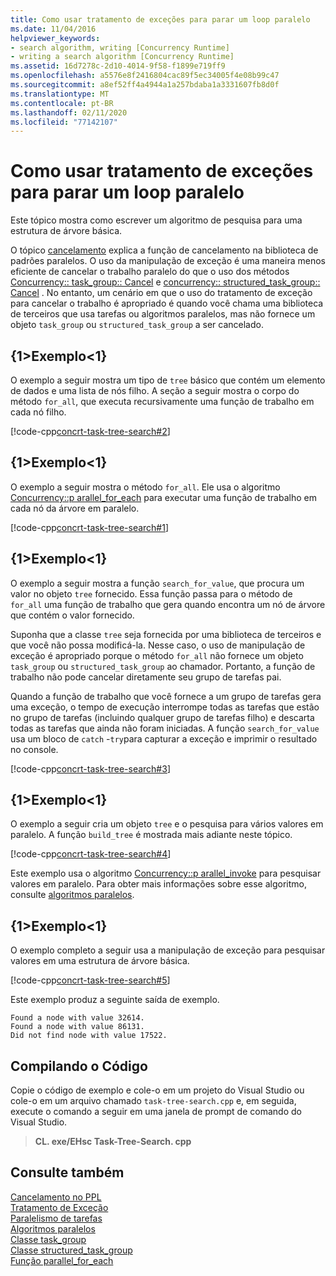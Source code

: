 ```yaml
---
title: Como usar tratamento de exceções para parar um loop paralelo
ms.date: 11/04/2016
helpviewer_keywords:
- search algorithm, writing [Concurrency Runtime]
- writing a search algorithm [Concurrency Runtime]
ms.assetid: 16d7278c-2d10-4014-9f58-f1899e719ff9
ms.openlocfilehash: a5576e8f2416804cac89f5ec34005f4e08b99c47
ms.sourcegitcommit: a8ef52ff4a4944a1a257bdaba1a3331607fb8d0f
ms.translationtype: MT
ms.contentlocale: pt-BR
ms.lasthandoff: 02/11/2020
ms.locfileid: "77142107"
---
```

# <a name="how-to-use-exception-handling-to-break-from-a-parallel-loop"></a>Como usar tratamento de exceções para parar um loop paralelo

Este tópico mostra como escrever um algoritmo de pesquisa para uma estrutura de árvore básica.

O tópico [cancelamento](cancellation-in-the-ppl.md) explica a função de cancelamento na biblioteca de padrões paralelos. O uso da manipulação de exceção é uma maneira menos eficiente de cancelar o trabalho paralelo do que o uso dos métodos [Concurrency:: task_group:: Cancel](reference/task-group-class.md#cancel) e [concurrency:: structured_task_group:: Cancel](reference/structured-task-group-class.md#cancel) . No entanto, um cenário em que o uso do tratamento de exceção para cancelar o trabalho é apropriado é quando você chama uma biblioteca de terceiros que usa tarefas ou algoritmos paralelos, mas não fornece um objeto `task_group` ou `structured_task_group` a ser cancelado.

## <a name="example"></a>{1&gt;Exemplo&lt;1}

O exemplo a seguir mostra um tipo de `tree` básico que contém um elemento de dados e uma lista de nós filho. A seção a seguir mostra o corpo do método `for_all`, que executa recursivamente uma função de trabalho em cada nó filho.

[!code-cpp[concrt-task-tree-search#2](../../parallel/concrt/codesnippet/cpp/how-to-use-exception-handling-to-break-from-a-parallel-loop_1.cpp)]

## <a name="example"></a>{1&gt;Exemplo&lt;1}

O exemplo a seguir mostra o método `for_all`. Ele usa o algoritmo [Concurrency::p arallel_for_each](reference/concurrency-namespace-functions.md#parallel_for_each) para executar uma função de trabalho em cada nó da árvore em paralelo.

[!code-cpp[concrt-task-tree-search#1](../../parallel/concrt/codesnippet/cpp/how-to-use-exception-handling-to-break-from-a-parallel-loop_2.cpp)]

## <a name="example"></a>{1&gt;Exemplo&lt;1}

O exemplo a seguir mostra a função `search_for_value`, que procura um valor no objeto `tree` fornecido. Essa função passa para o método de `for_all` uma função de trabalho que gera quando encontra um nó de árvore que contém o valor fornecido.

Suponha que a classe `tree` seja fornecida por uma biblioteca de terceiros e que você não possa modificá-la. Nesse caso, o uso de manipulação de exceção é apropriado porque o método `for_all` não fornece um objeto `task_group` ou `structured_task_group` ao chamador. Portanto, a função de trabalho não pode cancelar diretamente seu grupo de tarefas pai.

Quando a função de trabalho que você fornece a um grupo de tarefas gera uma exceção, o tempo de execução interrompe todas as tarefas que estão no grupo de tarefas (incluindo qualquer grupo de tarefas filho) e descarta todas as tarefas que ainda não foram iniciadas. A função `search_for_value` usa um bloco de `catch` -`try`para capturar a exceção e imprimir o resultado no console.

[!code-cpp[concrt-task-tree-search#3](../../parallel/concrt/codesnippet/cpp/how-to-use-exception-handling-to-break-from-a-parallel-loop_3.cpp)]

## <a name="example"></a>{1&gt;Exemplo&lt;1}

O exemplo a seguir cria um objeto `tree` e o pesquisa para vários valores em paralelo. A função `build_tree` é mostrada mais adiante neste tópico.

[!code-cpp[concrt-task-tree-search#4](../../parallel/concrt/codesnippet/cpp/how-to-use-exception-handling-to-break-from-a-parallel-loop_4.cpp)]

Este exemplo usa o algoritmo [Concurrency::p arallel_invoke](reference/concurrency-namespace-functions.md#parallel_invoke) para pesquisar valores em paralelo. Para obter mais informações sobre esse algoritmo, consulte [algoritmos paralelos](../../parallel/concrt/parallel-algorithms.md).

## <a name="example"></a>{1&gt;Exemplo&lt;1}

O exemplo completo a seguir usa a manipulação de exceção para pesquisar valores em uma estrutura de árvore básica.

[!code-cpp[concrt-task-tree-search#5](../../parallel/concrt/codesnippet/cpp/how-to-use-exception-handling-to-break-from-a-parallel-loop_5.cpp)]

Este exemplo produz a seguinte saída de exemplo.

```Output
Found a node with value 32614.
Found a node with value 86131.
Did not find node with value 17522.
```

## <a name="compiling-the-code"></a>Compilando o Código

Copie o código de exemplo e cole-o em um projeto do Visual Studio ou cole-o em um arquivo chamado `task-tree-search.cpp` e, em seguida, execute o comando a seguir em uma janela de prompt de comando do Visual Studio.

> **CL. exe/EHsc Task-Tree-Search. cpp**

## <a name="see-also"></a>Consulte também

[Cancelamento no PPL](cancellation-in-the-ppl.md)<br/>
[Tratamento de Exceção](../../parallel/concrt/exception-handling-in-the-concurrency-runtime.md)<br/>
[Paralelismo de tarefas](../../parallel/concrt/task-parallelism-concurrency-runtime.md)<br/>
[Algoritmos paralelos](../../parallel/concrt/parallel-algorithms.md)<br/>
[Classe task_group](reference/task-group-class.md)<br/>
[Classe structured_task_group](../../parallel/concrt/reference/structured-task-group-class.md)<br/>
[Função parallel_for_each](reference/concurrency-namespace-functions.md#parallel_for_each)
